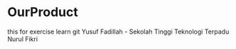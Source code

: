 # OurProduct
this for exercise learn git
Yusuf Fadillah - Sekolah Tinggi Teknologi Terpadu Nurul Fikri